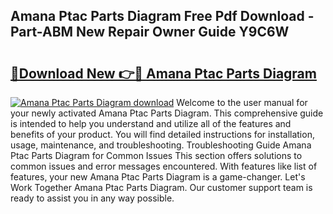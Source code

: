 ## Amana Ptac Parts Diagram Free Pdf Download - Part-ABM New Repair Owner Guide Y9C6W

# <h2><a href="http://dfpgvk.blite.top/?on=Amana+Ptac+Parts+Diagram">🔗Download New 👉🔴 Amana Ptac Parts Diagram</a></h2>

[![Amana Ptac Parts Diagram download](https://i.imgur.com/lujVjoI.png)](http://dfpgvk.blite.top/?on=Amana+Ptac+Parts+Diagram)
Welcome to the user manual for your newly activated Amana Ptac Parts Diagram. This comprehensive guide is intended to help you understand and utilize all of the features and benefits of your product. You will find detailed instructions for installation, usage, maintenance, and troubleshooting. Troubleshooting Guide Amana Ptac Parts Diagram for Common Issues This section offers solutions to common issues and error messages encountered. With features like list of features, your new Amana Ptac Parts Diagram is a game-changer. Let's Work Together Amana Ptac Parts Diagram. Our customer support team is ready to assist you in any way possible.

